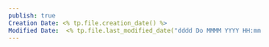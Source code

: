 ```yaml
---
publish: true
Creation Date: <% tp.file.creation_date() %>
Modified Date:  <% tp.file.last_modified_date("dddd Do MMMM YYYY HH:mm:ss") %>
---
```

 